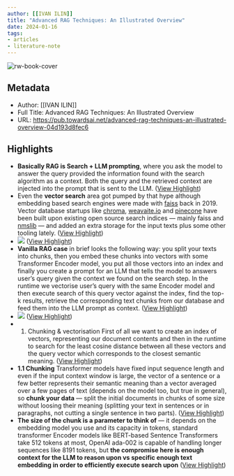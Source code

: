 ```yaml
---
author: [[IVAN ILIN]]
title: "Advanced RAG Techniques: An Illustrated Overview"
date: 2024-01-16
tags: 
- articles
- literature-note
---
```

![rw-book-cover](https://miro.medium.com/v2/resize:fit:1200/1*1fgXZ3jvzFYVY0tU_f53cw.jpeg)

## Metadata
- Author: [[IVAN ILIN]]
- Full Title: Advanced RAG Techniques: An Illustrated Overview
- URL: https://pub.towardsai.net/advanced-rag-techniques-an-illustrated-overview-04d193d8fec6

## Highlights
- **Basically RAG is Search + LLM prompting**, where you ask the model to answer the query provided the information found with the search algorithm as a context. Both the query and the retrieved context are injected into the prompt that is sent to the LLM. ([View Highlight](https://read.readwise.io/read/01hm8q1j5fevjwh0j3wh5r3vs1))
- Even the **vector search** area got pumped by that hype although embedding based search engines were made with [faiss](https://faiss.ai) back in 2019. Vector database startups like [chroma](https://github.com/chroma-core/chroma), [weavaite.io](https://weaviate.io) and [pinecone](https://www.pinecone.io) have been built upon existing open source search indices — mainly faiss and [nmslib](https://github.com/nmslib/nmslib) — and added an extra storage for the input texts plus some other tooling lately. ([View Highlight](https://read.readwise.io/read/01hm8q1yemehy921bef4hg0rzc))
- ![](https://miro.medium.com/v2/resize:fit:700/0*Ko_ihY8ecAukf2g1.png) ([View Highlight](https://read.readwise.io/read/01hm8q3jjxgtsry2sa9by1eqs1))
- **Vanilla RAG case** in brief looks the following way: you split your texts into chunks, then you embed these chunks into vectors with some Transformer Encoder model, you put all those vectors into an index and finally you create a prompt for an LLM that tells the model to answers user’s query given the context we found on the search step. 
  In the runtime we vectorise user’s query with the same Encoder model and then execute search of this query vector against the index, find the top-k results, retrieve the corresponding text chunks from our database and feed them into the LLM prompt as context. ([View Highlight](https://read.readwise.io/read/01hm8q3yv8pz24x8x225yq19xx))
- ![](https://miro.medium.com/v2/resize:fit:1000/0*Gr_JqzdpHu7enWG9.png) ([View Highlight](https://read.readwise.io/read/01hm8q5m28cdfdz3zrvq946hgr))
- 1. Chunking & vectorisation
  First of all we want to create an index of vectors, representing our document contents and then in the runtime to search for the least cosine distance between all these vectors and the query vector which corresponds to the closest semantic meaning. ([View Highlight](https://read.readwise.io/read/01hm8q66cpkh816g6heqeg9ck6))
- **1.1 Chunking** 
  Transformer models have fixed input sequence length and even if the input context window is large, the vector of a sentence or a few better represents their semantic meaning than a vector averaged over a few pages of text (depends on the model too, but true in general), so **chunk your data** — split the initial documents in chunks of some size without loosing their meaning (splitting your text in sentences or in paragraphs, not cutting a single sentence in two parts). ([View Highlight](https://read.readwise.io/read/01hm8q6nfmbv61k41pp2bbarcw))
- **The size of the chunk is a parameter to think of** — it depends on the embedding model you use and its capacity in tokens, standard transformer Encoder models like BERT-based Sentence Transformers take 512 tokens at most, OpenAI ada-002 is capable of handling longer sequences like 8191 tokens, but **the compromise here is enough context for the LLM to reason upon vs specific enough text embedding in order to efficiently execute search upon** ([View Highlight](https://read.readwise.io/read/01hm8q7gr1vfx1yvwx150sq9qd))

